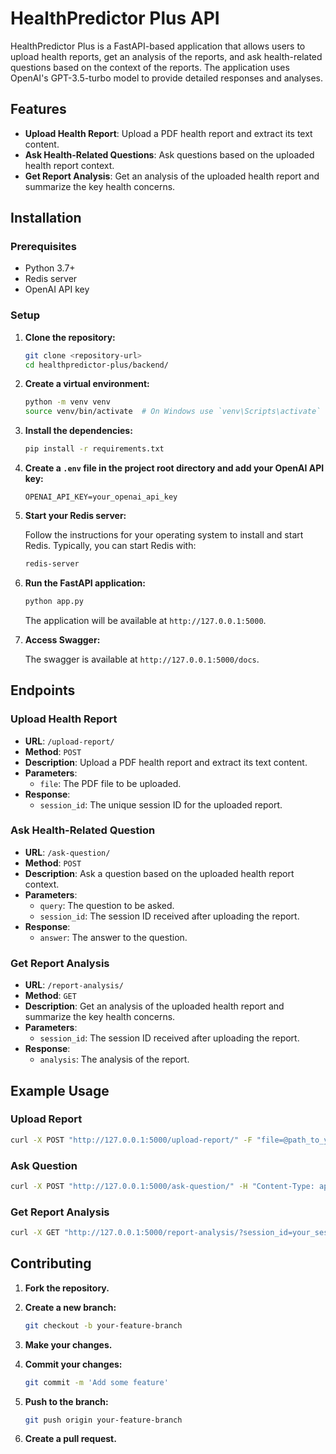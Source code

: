 # HealthPredictor Plus API

HealthPredictor Plus is a FastAPI-based application that allows users to upload health reports, get an analysis of the reports, and ask health-related questions based on the context of the reports. The application uses OpenAI's GPT-3.5-turbo model to provide detailed responses and analyses.

## Features

- **Upload Health Report**: Upload a PDF health report and extract its text content.
- **Ask Health-Related Questions**: Ask questions based on the uploaded health report context.
- **Get Report Analysis**: Get an analysis of the uploaded health report and summarize the key health concerns.

## Installation

### Prerequisites

- Python 3.7+
- Redis server
- OpenAI API key

### Setup

1. **Clone the repository:**

   ```bash
   git clone <repository-url>
   cd healthpredictor-plus/backend/
   ```

2. **Create a virtual environment:**

   ```bash
   python -m venv venv
   source venv/bin/activate  # On Windows use `venv\Scripts\activate`
   ```

3. **Install the dependencies:**

   ```bash
   pip install -r requirements.txt
   ```

4. **Create a `.env` file in the project root directory and add your OpenAI API key:**

   ```env
   OPENAI_API_KEY=your_openai_api_key
   ```

5. **Start your Redis server:**

   Follow the instructions for your operating system to install and start Redis. Typically, you can start Redis with:

   ```bash
   redis-server
   ```

6. **Run the FastAPI application:**

   ```bash
   python app.py
   ```

   The application will be available at `http://127.0.0.1:5000`.

7. **Access Swagger:**

   The swagger is available at `http://127.0.0.1:5000/docs`.

## Endpoints

### Upload Health Report

- **URL**: `/upload-report/`
- **Method**: `POST`
- **Description**: Upload a PDF health report and extract its text content.
- **Parameters**:
  - `file`: The PDF file to be uploaded.
- **Response**:
  - `session_id`: The unique session ID for the uploaded report.

### Ask Health-Related Question

- **URL**: `/ask-question/`
- **Method**: `POST`
- **Description**: Ask a question based on the uploaded health report context.
- **Parameters**:
  - `query`: The question to be asked.
  - `session_id`: The session ID received after uploading the report.
- **Response**:
  - `answer`: The answer to the question.

### Get Report Analysis

- **URL**: `/report-analysis/`
- **Method**: `GET`
- **Description**: Get an analysis of the uploaded health report and summarize the key health concerns.
- **Parameters**:
  - `session_id`: The session ID received after uploading the report.
- **Response**:
  - `analysis`: The analysis of the report.

## Example Usage

### Upload Report

```bash
curl -X POST "http://127.0.0.1:5000/upload-report/" -F "file=@path_to_your_report.pdf"
```

### Ask Question

```bash
curl -X POST "http://127.0.0.1:5000/ask-question/" -H "Content-Type: application/json" -d '{"query": "What are the main health concerns?", "session_id": "your_session_id"}'
```

### Get Report Analysis

```bash
curl -X GET "http://127.0.0.1:5000/report-analysis/?session_id=your_session_id"
```

## Contributing

1. **Fork the repository.**
2. **Create a new branch:**

   ```bash
   git checkout -b your-feature-branch
   ```

3. **Make your changes.**
4. **Commit your changes:**

   ```bash
   git commit -m 'Add some feature'
   ```

5. **Push to the branch:**

   ```bash
   git push origin your-feature-branch
   ```

6. **Create a pull request.**
